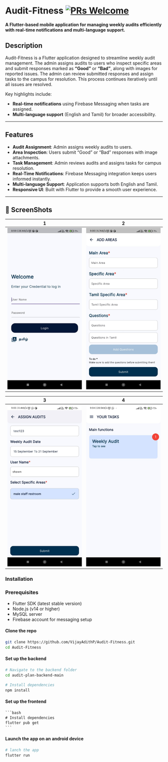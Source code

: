 <!-- # auditfitnesstest

A new Flutter project.

## Getting Started

This project is a starting point for a Flutter application.

A few resources to get you started if this is your first Flutter project:

- [Lab: Write your first Flutter app](https://docs.flutter.dev/get-started/codelab)
- [Cookbook: Useful Flutter samples](https://docs.flutter.dev/cookbook)

For help getting started with Flutter development, view the
[online documentation](https://docs.flutter.dev/), which offers tutorials,
samples, guidance on mobile development, and a full API reference. -->

# Audit-Fitness [![PRs Welcome](https://img.shields.io/badge/PRs-welcome-brightgreen.svg?style=flat-square)](http://makeapullrequest.com)

**A Flutter-based mobile application for managing weekly audits efficiently with real-time notifications and multi-language support.**

## Description

Audit-Fitness is a Flutter application designed to streamline weekly audit management. The admin assigns audits to users who inspect specific areas and submit responses marked as **“Good”** or **“Bad”**, along with images for reported issues. The admin can review submitted responses and assign tasks to the campus for resolution. This process continues iteratively until all issues are resolved.

Key highlights include:
- **Real-time notifications** using Firebase Messaging when tasks are assigned.
- **Multi-language support** (English and Tamil) for broader accessibility.

---

## Features

- **Audit Assignment**: Admin assigns weekly audits to users.
- **Area Inspection**: Users submit “Good” or “Bad” responses with image attachments.
- **Task Management**: Admin reviews audits and assigns tasks for campus resolution.
- **Real-Time Notifications**: Firebase Messaging integration keeps users informed instantly.
- **Multi-language Support**: Application supports both English and Tamil.
- **Responsive UI**: Built with Flutter to provide a smooth user experience.

---

## 📸 ScreenShots

| 1 | 2|
|------|-------|
|<img src="ss/img1.jpeg" width="400">|<img src="ss/img3.jpeg" width="400">|

| 3 | 4|
|------|-------|
|<img src="ss/img4.jpeg" width="400">|<img src="ss/img5.jpeg" width="400">|


### Installation

### Prerequisites

- Flutter SDK (latest stable version)
- Node.js (v14 or higher)
- MySQL server
- Firebase account for messaging setup


#### Clone the repo
   ```bash
   git clone https://github.com/VijayAdithP/Audit-Fitness.git
   cd Audit-Fitness
   ```
#### Set up the backend
   ```bash
   # Navigate to the backend folder
   cd audit-plan-backend-main
   ```
   ```bash
   # Install dependencies
   npm install
   ```

#### Set up the frontend
    ```bash
    # Install dependencies
    flutter pub get
    ```

#### Launch the app on an android device
   ```bash
   # lanch the app
   flutter run
   ```

